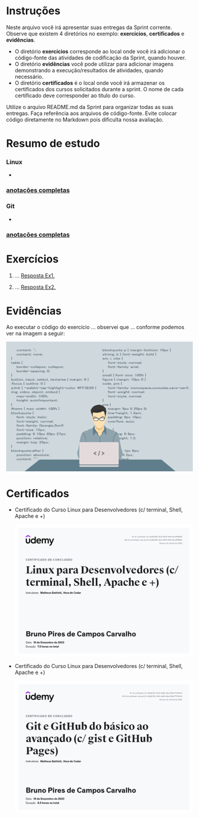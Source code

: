 # Instruções

Neste arquivo você irá apresentar suas entregas da Sprint corrente. Observe que existem 4 diretórios no exemplo: **exercícios**, **certificados** e **evidências**.

- O diretório **exercícios** corresponde ao local onde você irá adicionar o código-fonte das atividades de codificação da Sprint, quando houver.
- O diretório **evidências** você pode utilizar para adicionar imagens demonstrando a execução/resultados de atividades, quando necessário.
- O diretório **certificados** é o local onde você irá armazenar os certificados dos cursos solicitados durante a sprint. O nome de cada certificado deve corresponder ao título do curso.

Utilize o arquivo README.md da Sprint para organizar todas as suas entregas. Faça referência aos arquivos de código-fonte. Evite colocar código diretamente no Markdown pois dificulta nossa avaliação.

# Resumo de estudo

### Linux

-

### [anotações completas](./resumos_estudo/linux.md)

### Git

-

### [anotações completas](./resumos_estudo/git.md)

# Exercícios

1. ...
   [Resposta Ex1.](exercicios/ex1.txt)

2. ...
   [Resposta Ex2.](exercicios/ex2.txt)

# Evidências

Ao executar o código do exercício ... observei que ... conforme podemos ver na imagem a seguir:

![Evidencia 1](evidencias/sample.webp)

# Certificados

- Certificado do Curso Linux para Desenvolvedores (c/ terminal, Shell, Apache e +)

  ![Linux para Desenvolvedores (c/ terminal, Shell, Apache e +)](certificados/UC-8c88cf99-3ac9-4978-9fdf-fdccbfff66b6.jpg)

- Certificado do Curso Linux para Desenvolvedores (c/ terminal, Shell, Apache e +)

  ![Git e GitHub do básico ao avançado (c/ gist e GitHub Pages)](certificados/UC-4bd5b72e-7bb3-4a65-afda-593e777640c9.jpg)
